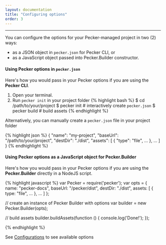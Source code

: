 ```yaml
---
layout: documentation
title: "Configuring options"
order: 3
---
```


----

You can configure the options for your Pecker-managed project in two (2) ways:

* as a JSON object in `pecker.json` for Pecker CLI, or
* as a JavaScript object passed into Pecker.Builder constructor.

#### Using Pecker options in `pecker.json`

Here's how you would pass in your Pecker options if you are using the **Pecker CLI**.

1. Open your terminal.
2. Run `pecker init` in your project folder
{% highlight bash %}
$ cd /path/to/your/project
$ pecker init # interactively create `pecker.json`
$ pecker build # build assets
{% endhighlight %}

Alternatively, you can manually create a `pecker.json` file in your project folder

{% highlight json %}
{
  "name": "my-project",
  "baseUrl": "/path/to/your/project",
  "destDir": "./dist",
  "assets": [
    { "type": "file",  ... },
    ...
  ]
}
{% endhighlight %}


#### Using Pecker options as a JavaScript object for Pecker.Builder

Here's how you would pass in your Pecker options if you are using the **Pecker.Builder** directly in a NodeJS script.

{% highlight javascript %}
var Pecker = require('pecker');
var opts = {
    name: "pecker-docs",
    baseUrl: "/pecker/dist",
    destDir: "./dist",
    assets: [
        { type: "file",  ... },
        ...
    ]
};

// create an instance of Pecker Builder with options
var builder = new Pecker.Builder(opts);

// build assets
builder.buildAssets(function () {
    console.log('Done!');
});

{% endhighlight %}


See [Configurations]({{site.url}}{{site.baseurl}}/configurations/general) to see available options